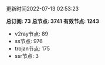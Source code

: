 更新时间2022-07-13 02:53:23

**总订阅: 73**
**总节点: 3741**
**有效节点: 1243**
- v2ray节点: 89
- ss节点: 976
- trojan节点: 175
- ssr节点: 3
